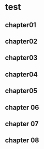 # test

## chapter01

## chapter02

## chapter03

## chapter04

## chapter05

## chapter 06

## chapter 07

## chapter 08